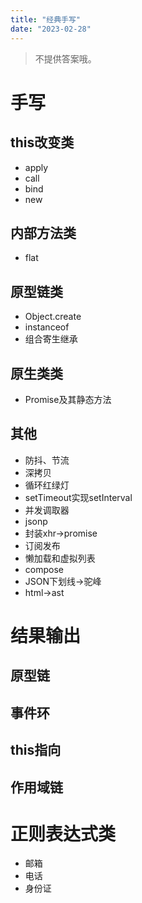 ```yaml
---
title: "经典手写"
date: "2023-02-28"
---
```


> 不提供答案哦。

# 手写

## this改变类

- apply
- call
- bind
- new

## 内部方法类

- flat

## 原型链类

- Object.create
- instanceof
- 组合寄生继承

## 原生类类

- Promise及其静态方法

## 其他

- 防抖、节流
- 深拷贝
- 循环红绿灯
- setTimeout实现setInterval
- 并发调取器
- jsonp
- 封装xhr->promise
- 订阅发布
- 懒加载和虚拟列表
- compose
- JSON下划线->驼峰
- html->ast

# 结果输出

## 原型链

## 事件环

## this指向

## 作用域链

# 正则表达式类

- 邮箱
- 电话
- 身份证


